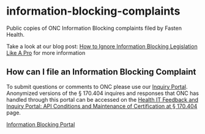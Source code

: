 # information-blocking-complaints
Public copies of ONC Information Blocking complaints filed by Fasten Health.

Take a look at our blog post: [How to Ignore Information Blocking Legislation Like A Pro](https://blog.fastenhealth.com/how-to-ignore-information-blocking-like-a-pro) for more information

## How can I file an Information Blocking Complaint

To submit questions or comments to ONC please use our [Inquiry Portal](https://www.healthit.gov/feedback). Anonymized versions of the § 170.404 inquires and responses that ONC has handled through this portal can be accessed on the [Health IT Feedback and Inquiry Portal: API Conditions and Maintenance of Certification at § 170.404](https://onc-healthit.github.io/api-resource-guide/inquiry-portal/404-inquiries/) page.

[Information Blocking Portal](https://inquiry.healthit.gov/support/plugins/servlet/desk/portal/6)

